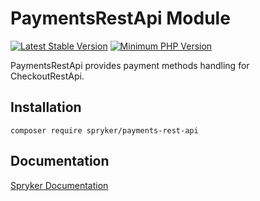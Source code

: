 # PaymentsRestApi Module
[![Latest Stable Version](https://poser.pugx.org/spryker/payments-rest-api/v/stable.svg)](https://packagist.org/packages/spryker/payments-rest-api)
[![Minimum PHP Version](https://img.shields.io/badge/php-%3E%3D%207.4-8892BF.svg)](https://php.net/)

PaymentsRestApi provides payment methods handling for CheckoutRestApi.

## Installation

```
composer require spryker/payments-rest-api
```

## Documentation

[Spryker Documentation](https://academy.spryker.com/developing_with_spryker/module_guide/modules.html)

